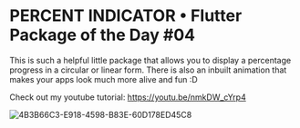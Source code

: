 # PERCENT INDICATOR • Flutter Package of the Day #04

This is such a helpful little package that allows you to display a percentage progress in a circular or linear form. There is also an inbuilt animation that makes your apps look much more alive and fun :D

Check out my youtube tutorial: https://youtu.be/nmkDW_cYrp4

![4B3B66C3-E918-4598-B83E-60D178ED45C8](https://user-images.githubusercontent.com/29016489/141026515-cff0172d-2008-499e-aa68-a25634c1f31d.JPG)
